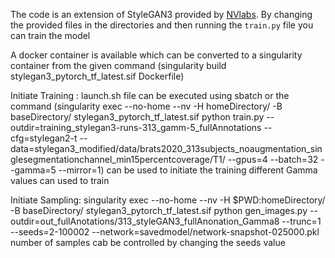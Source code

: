 The code is an extension of StyleGAN3 provided by [NVlabs](https://github.com/NVlabs/stylegan3). By changing the provided files in the directories and then running the `train.py` file you can train the model

A docker container is available which can be converted to a singularity container from the given command (singularity build stylegan3_pytorch_tf_latest.sif Dockerfile)


Initiate Training : 
launch.sh file can be executed using sbatch or the command (singularity exec --no-home --nv -H homeDirectory/  -B baseDirectory/  stylegan3_pytorch_tf_latest.sif python train.py --outdir=training_stylegan3-runs-313_gamm-5_fullAnnotations --cfg=stylegan2-t --data=stylegan3_modified/data/brats2020_313subjects_noaugmentation_singlesegmentationchannel_min15percentcoverage/T1/ --gpus=4 --batch=32 --gamma=5 --mirror=1) can be used to initiate the training 
different Gamma values can used to train

Initiate Sampling: 
singularity exec --no-home --nv -H $PWD:homeDirectory/  -B baseDirectory/ stylegan3_pytorch_tf_latest.sif python gen_images.py --outdir=out_fullAnotations/313_styleGAN3_fullAnonation_Gamma8 --trunc=1 --seeds=2-100002 --network=savedmodel/network-snapshot-025000.pkl
number of samples cab be controlled by changing the seeds value

